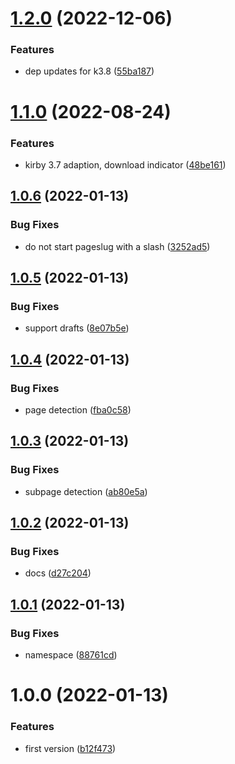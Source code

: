# [1.2.0](https://github.com/mauricerenck/pexels-image-field/compare/v1.1.0...v1.2.0) (2022-12-06)


### Features

* dep updates for k3.8 ([55ba187](https://github.com/mauricerenck/pexels-image-field/commit/55ba187350b818f67b2e8933d28d28b4512efe2f))

# [1.1.0](https://github.com/mauricerenck/pexels-image-field/compare/v1.0.6...v1.1.0) (2022-08-24)


### Features

* kirby 3.7 adaption, download indicator ([48be161](https://github.com/mauricerenck/pexels-image-field/commit/48be161e65d6c57475c4a1cde1d13a108e889009))

## [1.0.6](https://github.com/mauricerenck/pexels-image-field/compare/v1.0.5...v1.0.6) (2022-01-13)


### Bug Fixes

* do not start pageslug with a slash ([3252ad5](https://github.com/mauricerenck/pexels-image-field/commit/3252ad5648e5804f07b09f2b990cf57304cf53ef))

## [1.0.5](https://github.com/mauricerenck/pexels-image-field/compare/v1.0.4...v1.0.5) (2022-01-13)


### Bug Fixes

* support drafts ([8e07b5e](https://github.com/mauricerenck/pexels-image-field/commit/8e07b5ec9c3788ab13e31c34323c19d6de1b2368))

## [1.0.4](https://github.com/mauricerenck/pexels-image-field/compare/v1.0.3...v1.0.4) (2022-01-13)


### Bug Fixes

* page detection ([fba0c58](https://github.com/mauricerenck/pexels-image-field/commit/fba0c581a2c63b1e9b815e5a33e09e9b7e1ec45c))

## [1.0.3](https://github.com/mauricerenck/pexels-image-field/compare/v1.0.2...v1.0.3) (2022-01-13)


### Bug Fixes

* subpage detection ([ab80e5a](https://github.com/mauricerenck/pexels-image-field/commit/ab80e5aec7d1f652a70d5585201e3e8839fb94e6))

## [1.0.2](https://github.com/mauricerenck/pexels-image-field/compare/v1.0.1...v1.0.2) (2022-01-13)


### Bug Fixes

* docs ([d27c204](https://github.com/mauricerenck/pexels-image-field/commit/d27c204d3e730da754c7904c9183ec938fce42b1))

## [1.0.1](https://github.com/mauricerenck/pexels-image-field/compare/v1.0.0...v1.0.1) (2022-01-13)


### Bug Fixes

* namespace ([88761cd](https://github.com/mauricerenck/pexels-image-field/commit/88761cd212ca0b5ed802b5b9cbe899bd8857f82f))

# 1.0.0 (2022-01-13)


### Features

* first version ([b12f473](https://github.com/mauricerenck/pexels-image-field/commit/b12f4730581051fffba8dced2d85fc3898dfa6ea))
